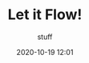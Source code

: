 ---
title: Let it Flow!
date: 2020-10-19 12:01 
image: http://placehold.it/900x300
lead: As a member of an editorial team approving SharePoint pages, would you like a 'workbench' app?
subtitle: stuff
category: SharePoint

---